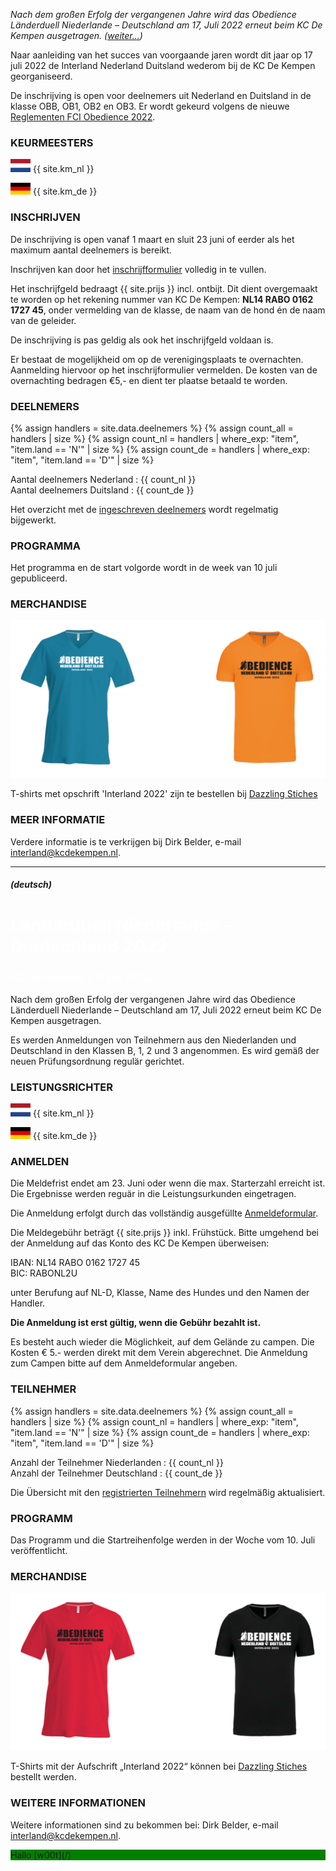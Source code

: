 
*Nach dem großen Erfolg der vergangenen Jahre wird das Obedience Länderduell Niederlande – Deutschland am 17, Juli 2022 erneut beim KC De Kempen ausgetragen. ([weiter...](#deutsch))*

Naar aanleiding van het succes van voorgaande jaren wordt dit jaar op 17 juli 2022 de Interland Nederland Duitsland wederom bij de KC De Kempen georganiseerd.

De inschrijving is open voor deelnemers uit Nederland en Duitsland in de klasse OBB, OB1, OB2 en OB3. 
Er wordt gekeurd volgens de nieuwe [Reglementen FCI Obedience 2022](https://www.fciobedience.nl/reglementen-fci-obedience/). 


### KEURMEESTERS

![NL](/images/nlflag.png) {{ site.km_nl }}

![DE](/images/deflag.png) {{ site.km_de }}


### INSCHRIJVEN

De inschrijving is open vanaf 1 maart en sluit 23 juni of eerder als het maximum aantal deelnemers is bereikt. 

Inschrijven kan door het [inschrijfformulier](https://kcdekempen.nl/formulieren/obedience-interland-2022/) volledig in te vullen.

Het inschrijfgeld bedraagt {{ site.prijs }} incl. ontbijt. 
Dit dient overgemaakt te worden op het rekening nummer van KC De Kempen: **NL14 RABO 0162 1727 45**, onder vermelding van de klasse, de naam van de hond én de naam van de geleider.

De inschrijving is pas geldig als ook het inschrijfgeld voldaan is.

Er bestaat de mogelijkheid om op de verenigingsplaats te overnachten. 
Aanmelding hiervoor op het inschrijformulier vermelden. 
De kosten van de overnachting bedragen €5,- en dient ter plaatse betaald te worden.

### DEELNEMERS

{% assign handlers = site.data.deelnemers %}
{% assign count_all = handlers | size %}
{% assign count_nl = handlers | where_exp: "item", "item.land == 'N'" | size %}
{% assign count_de = handlers | where_exp: "item", "item.land == 'D'" | size %}

Aantal deelnemers Nederland : {{ count_nl }}<br/>
Aantal deelnemers Duitsland : {{ count_de }}<br/>

Het overzicht met de [ingeschreven deelnemers](handlers) wordt regelmatig bijgewerkt.

### PROGRAMMA

Het programma en de start volgorde wordt in de week van 10 juli gepubliceerd. 

### MERCHANDISE

[![T-shirts](/images/shirt-nl.png)](https://dazzlingstitches.nl/obedience-nl-du/ "Bestel een T-shirt van Team Nederland bij Dazzling Stiches")

T-shirts met opschrift 'Interland 2022' zijn te bestellen bij [Dazzling Stiches](https://dazzlingstitches.nl/obedience-nl-du/)

### MEER INFORMATIE

Verdere informatie is te verkrijgen bij Dirk Belder, e-mail [interland@kcdekempen.nl](mailto:interland@kcdekempen.nl).

----

##### (deutsch)

<div class="hero-image hero-woef">
  <div class="hero-text">
    <h1 style="color:white;">Länderduell Niederlande – Deutschland 2022</h1>
    <h3 style="color:white;">KC De Kempen - 17 juli 2022</h3>
  </div>
</div>


Nach dem großen Erfolg der vergangenen Jahre wird das Obedience Länderduell Niederlande – Deutschland am 17, Juli 2022 erneut beim KC De Kempen ausgetragen.

Es werden Anmeldungen von Teilnehmern aus den Niederlanden und Deutschland in den Klassen B, 1, 2 und 3 angenommen. 
Es wird gemäß der neuen Prüfungsordnung regulär gerichtet. 

### LEISTUNGSRICHTER

![NL](/images/nlflag.png) {{ site.km_nl }}

![DE](/images/deflag.png) {{ site.km_de }}

### ANMELDEN

Die Meldefrist endet am 23. Juni oder wenn die max. Starterzahl erreicht ist. Die Ergebnisse werden reguär in die Leistungsurkunden eingetragen.

Die Anmeldung erfolgt durch das vollständig ausgefüllte [Anmeldeformular](https://kcdekempen.nl/formulieren/obedience-interland-2022/).

Die Meldegebühr beträgt {{ site.prijs }} inkl. Frühstück. 
Bitte umgehend bei der Anmeldung auf das Konto des KC De Kempen überweisen:

IBAN: NL14 RABO 0162 1727 45  
BIC: RABONL2U  

unter Berufung auf NL-D, Klasse, Name des Hundes und den Namen der Handler. 

**Die Anmeldung ist erst gültig, wenn die Gebühr bezahlt ist.**

Es besteht auch wieder die Möglichkeit, auf dem Gelände zu campen. Die Kosten € 5.- werden direkt mit dem Verein abgerechnet. 
Die Anmeldung zum Campen bitte auf dem Anmeldeformular angeben.

### TEILNEHMER

{% assign handlers = site.data.deelnemers %}
{% assign count_all = handlers | size %}
{% assign count_nl = handlers | where_exp: "item", "item.land == 'N'" | size %}
{% assign count_de = handlers | where_exp: "item", "item.land == 'D'" | size %}

Anzahl der Teilnehmer Niederlanden : {{ count_nl }}<br/>
Anzahl der Teilnehmer Deutschland : {{ count_de }}<br/>

Die Übersicht mit den [registrierten Teilnehmern](handlers) wird regelmäßig aktualisiert.

### PROGRAMM 

Das Programm und die Startreihenfolge werden in der Woche vom 10. Juli veröffentlicht.

### MERCHANDISE

[![T-shirts](/images/shirt-de.png)](https://dazzlingstitches.nl/obedience-nl-du/ "Team Deutschland T-Shirt bei Dazzling Stiches bestellen")

T-Shirts mit der Aufschrift „Interland 2022“ können bei [Dazzling Stiches](https://dazzlingstitches.nl/obedience-nl-du/) bestellt werden.

### WEITERE INFORMATIONEN

Weitere informationen sind zu bekommen bei: Dirk Belder, e-mail [interland@kcdekempen.nl](mailto:interland@kcdekempen.nl).

<style>
  .buttoni {
  background-color: green;
  }
</style>
<div class="buttoni">
Hallo
  [w00t](/)
</div>

